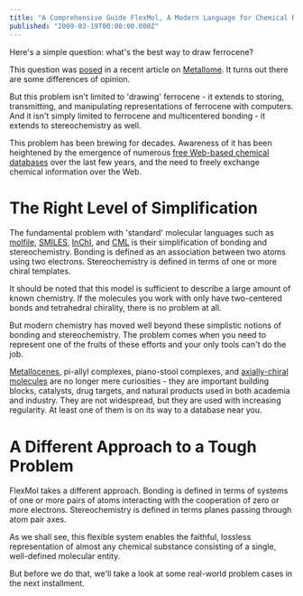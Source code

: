 ```yaml
---
title: "A Comprehensive Guide FlexMol, A Modern Language for Chemical Representation Part 1: Outlining the Problem"
published: "2009-03-19T00:00:00.000Z"
---
```


Here's a simple question: what's the best way to draw ferrocene?

This question was [posed](http://metallome.blogspot.com/2009/03/drawing-ferrocene.html) in a recent article on [Metallome](http://metallome.blogspot.com). It turns out there are some differences of opinion.

But this problem isn't limited to 'drawing' ferrocene - it extends to storing, transmitting, and manipulating representations of ferrocene with computers. And it isn't simply limited to ferrocene and multicentered bonding - it extends to stereochemistry as well.

This problem has been brewing for decades. Awareness of it has been heightened by the emergence of numerous [free Web-based chemical databases](http://zusammen.metamolecular.com/2009/03/09/sixty-four-free-chemistry-databases-serialized) over the last few years, and the need to freely exchange chemical information over the Web.

# The Right Level of Simplification

The fundamental problem with 'standard' molecular languages such as [molfile](http://en.wikipedia.org/wiki/MDL_Molfile), [SMILES](http://www.daylight.com/dayhtml/doc/theory/theory.smiles.html), [InChI](http://www.iupac.org/inchi/), and [CML](http://cml.sourceforge.net/) is their simplification of bonding and stereochemistry. Bonding is defined as an association between two atoms using two electrons. Stereochemistry is defined in terms of one or more chiral templates.

It should be noted that this model is sufficient to describe a large amount of known chemistry. If the molecules you work with only have two-centered bonds and tetrahedral chirality, there is no problem at all.

But modern chemistry has moved well beyond these simplistic notions of bonding and stereochemistry. The problem comes when you need to represent one of the fruits of these efforts and your only tools can't do the job.

[Metallocenes](http://en.wikipedia.org/wiki/Metallocene), pi-allyl complexes, piano-stool complexes, and [axially-chiral molecules](/articles/2007/01/08/the-axial-chirality-problem) are no longer mere curiosities - they are important building blocks, catalysts, drug targets, and natural products used in both academia and industry. They are not widespread, but they are used with increasing regularity. At least one of them is on its way to a database near you.

# A Different Approach to a Tough Problem

FlexMol takes a different approach. Bonding is defined in terms of systems of one or more pairs of atoms interacting with the cooperation of zero or more electrons. Stereochemistry is defined in terms planes passing through atom pair axes.

As we shall see, this flexible system enables the faithful, lossless representation of almost any chemical substance consisting of a single, well-defined molecular entity.

But before we do that, we'll take a look at some real-world problem cases in the next installment.

